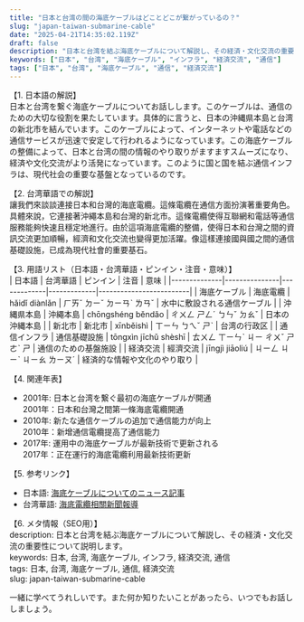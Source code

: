 ```yaml
---
title: "日本と台湾の間の海底ケーブルはどことどこが繋がっているの？"
slug: "japan-taiwan-submarine-cable"
date: "2025-04-21T14:35:02.119Z"
draft: false
description: "日本と台湾を結ぶ海底ケーブルについて解説し、その経済・文化交流の重要性について説明します。"
keywords: ["日本", "台湾", "海底ケーブル", "インフラ", "経済交流", "通信"]
tags: ["日本", "台湾", "海底ケーブル", "通信", "経済交流"]
---
```


【1. 日本語の解説】  
日本と台湾を繋ぐ海底ケーブルについてお話しします。このケーブルは、通信のための大切な役割を果たしています。具体的に言うと、日本の沖縄県本島と台湾の新北市を結んでいます。このケーブルによって、インターネットや電話などの通信サービスが迅速で安定して行われるようになっています。この海底ケーブルの整備によって、日本と台湾の間の情報のやり取りがますますスムーズになり、経済や文化交流がより活発になっています。このように国と国を結ぶ通信インフラは、現代社会の重要な基盤となっているのです。

【2. 台湾華語での解説】  
讓我們來談談連接日本和台灣的海底電纜。這條電纜在通信方面扮演著重要角色。具體來說，它連接著沖繩本島和台灣的新北市。這條電纜使得互聯網和電話等通信服務能夠快速且穩定地進行。由於這項海底電纜的整備，使得日本和台灣之間的資訊交流更加順暢，經濟和文化交流也變得更加活躍。像這樣連接國與國之間的通信基礎設施，已成為現代社會的重要基石。

【3. 用語リスト（日本語・台湾華語・ピンイン・注音・意味）】  
| 日本語       | 台湾華語       | ピンイン     | 注音         | 意味                      |
|--------------|---------------|-------------|-------------|-------------------------|
| 海底ケーブル   | 海底電纜      | hǎidǐ diànlǎn | ㄏㄞˇ ㄉㄧˇ ㄉㄧㄢˋ ㄌㄢˇ | 水中に敷設される通信ケーブル  |
| 沖縄県本島    | 沖繩本島      | chōngshéng běndǎo | ㄔㄨㄥ ㄕㄥˊ ㄅㄣˇ ㄉㄠˇ | 日本の沖縄本島              |
| 新北市       | 新北市        | xīnběishì   | ㄒㄧㄣ ㄅㄟˇ ㄕˋ   | 台湾の行政区                |
| 通信インフラ  | 通信基礎設施  | tōngxìn jīchǔ shèshī | ㄊㄨㄥ ㄒㄧㄣˋ ㄐㄧ ㄔㄨˇ ㄕㄜˋ ㄕ   | 通信のための基盤施設        |
| 経済交流      | 經濟交流      | jīngjì jiāoliú | ㄐㄧㄥ ㄐㄧˋ ㄐㄧㄠ ㄌㄧㄡˊ | 経済的な情報や文化のやり取り |

【4. 関連年表】  
- 2001年: 日本と台湾を繋ぐ最初の海底ケーブルが開通  
  2001年：日本和台灣之間第一條海底電纜開通
- 2010年: 新たな通信ケーブルの追加で通信能力が向上  
  2010年：新增通信電纜提高了通信能力
- 2017年: 運用中の海底ケーブルが最新技術で更新される  
  2017年：正在運行的海底電纜利用最新技術更新

【5. 参考リンク】  
- 日本語: [海底ケーブルについてのニュース記事](https://www.nikkei.com/article/DGXMZO68230190R10C20A2000000/)  
- 台湾華語: [海底電纜相關新聞報導](https://www.taiwannews.com.tw/ch/news/4089154)

【6. メタ情報（SEO用）】  
description: 日本と台湾を結ぶ海底ケーブルについて解説し、その経済・文化交流の重要性について説明します。  
keywords: 日本, 台湾, 海底ケーブル, インフラ, 経済交流, 通信  
tags: 日本, 台湾, 海底ケーブル, 通信, 経済交流  
slug: japan-taiwan-submarine-cable  

一緒に学べてうれしいです。また何か知りたいことがあったら、いつでもお話ししましょう。